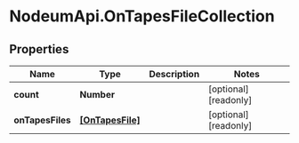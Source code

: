 # NodeumApi.OnTapesFileCollection

## Properties

Name | Type | Description | Notes
------------ | ------------- | ------------- | -------------
**count** | **Number** |  | [optional] [readonly] 
**onTapesFiles** | [**[OnTapesFile]**](OnTapesFile.md) |  | [optional] [readonly] 


